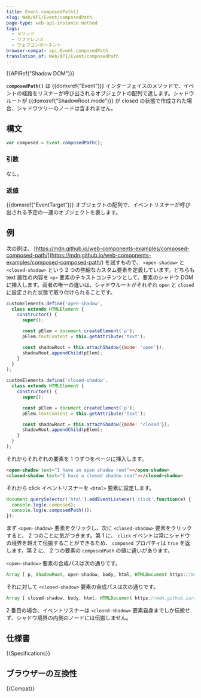 ```yaml
---
title: Event.composedPath()
slug: Web/API/Event/composedPath
page-type: web-api-instance-method
tags:
  - メソッド
  - リファレンス
  - ウェブコンポーネント
browser-compat: api.Event.composedPath
translation_of: Web/API/Event/composedPath
---
```

{{APIRef("Shadow DOM")}}

**`composedPath()`** は {{domxref("Event")}} インターフェイスのメソッドで、イベントの経路をリスナーが呼び出されるオブジェクトの配列で返します。シャドウルートが {{domxref("ShadowRoot.mode")}} が closed の状態で作成された場合、シャドウツリーのノードは含まれません。

## 構文

```js
var composed = Event.composedPath();
```

### 引数

なし。

### 返値

{{domxref("EventTarget")}} オブジェクトの配列で、イベントリスナーが呼び出される予定の一連のオブジェクトを表します。

## 例

次の例は、 [https://mdn.github.io/web-components-examples/composed-composed-path/](https://mdn.github.io/web-components-examples/composed-composed-path/) を試すもので、 `<open-shadow>` と `<closed-shadow>` という 2 つの些細なカスタム要素を定義しています。どちらも text 属性の内容を `<p>` 要素のテキストコンテンツとして、要素のシャドウ DOM に挿入します。両者の唯一の違いは、シャドウルートがそれぞれ `open` と `closed` に設定された状態で取り付けられることです。

```js
customElements.define('open-shadow',
  class extends HTMLElement {
    constructor() {
      super();

      const pElem = document.createElement('p');
      pElem.textContent = this.getAttribute('text');

      const shadowRoot = this.attachShadow({mode: 'open'});
      shadowRoot.appendChild(pElem);
    }
  }
);

customElements.define('closed-shadow',
  class extends HTMLElement {
    constructor() {
      super();

      const pElem = document.createElement('p');
      pElem.textContent = this.getAttribute('text');

      const shadowRoot = this.attachShadow({mode: 'closed'});
      shadowRoot.appendChild(pElem);
    }
  }
);
```

それからそれぞれの要素を 1 つずつをページに挿入します。

```html
<open-shadow text="I have an open shadow root"></open-shadow>
<closed-shadow text="I have a closed shadow root"></closed-shadow>
```

それから click イベントリスナーを `<html>` 要素に設定します。

```js
document.querySelector('html').addEventListener('click',function(e) {
  console.log(e.composed);
  console.log(e.composedPath());
});
```

まず `<open-shadow>` 要素をクリックし、次に `<closed-shadow>` 要素をクリックすると、 2 つのことに気がつきます。第 1 に、 `click` イベントは常にシャドウの境界を越えて伝搬することができるため、 `composed` プロパティは `true` を返します。第 2 に、 2 つの要素の `composedPath` の値に違いがあります。

`<open-shadow>` 要素の合成パスは次の通りです。

```js
Array [ p, ShadowRoot, open-shadow, body, html, HTMLDocument https://mdn.github.io/web-components-examples/composed-composed-path/, Window ]
```

それに対して `<closed-shadow>` 要素の合成パスは次の通りです。

```js
Array [ closed-shadow, body, html, HTMLDocument https://mdn.github.io/web-components-examples/composed-composed-path/, Window ]
```

2 番目の場合、イベントリスナーは `<closed-shadow>` 要素自身までしか伝搬せず、シャドウ境界の内側のノードには伝搬しません。

## 仕様書

{{Specifications}}

## ブラウザーの互換性

{{Compat}}
